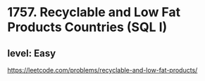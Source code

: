 # 1757. Recyclable and Low Fat Products Countries (SQL I)
## level: Easy

https://leetcode.com/problems/recyclable-and-low-fat-products/
